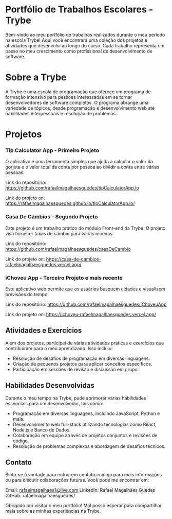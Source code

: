 # Portfólio de Trabalhos Escolares - Trybe

Bem-vindo ao meu portfólio de trabalhos realizados durante o meu período na escola Trybe! Aqui você encontrará uma coleção dos projetos e atividades que desenvolvi ao longo do curso. Cada trabalho representa um passo no meu crescimento como profissional de desenvolvimento de software.

# Sobre a Trybe
A Trybe é uma escola de programação que oferece um programa de formação intensivo para pessoas interessadas em se tornar desenvolvedores de software completos. O programa abrange uma variedade de tópicos, desde programação e desenvolvimento web até habilidades interpessoais e resolução de problemas.

# Projetos

### Tip Calculator App - Primeiro Projeto

O aplicativo é uma ferramenta simples que ajuda a calcular o valor da gorjeta e o valor total da conta por pessoa ao dividir a conta entre várias pessoas. 

Link do repositório: https://github.com/rafaelmagalhaesguedes/tipCalculatorApp.io

Link do projeto on: https://rafaelmagalhaesguedes.github.io/tipCalculatorApp.io/

### Casa De Câmbios - Segundo Projeto

Este projeto é um trabalho prático do módulo Front-end da Trybe. O projeto visa fornecer taxas de câmbio para várias moedas.

Link do repositório: https://github.com/rafaelmagalhaesguedes/casaDeCambio

Link do projeto on: https://casa-de-cambios-rafaelmagalhaesguedes.vercel.app/

### iChoveu App - Terceiro Projeto e mais recente

Este aplicativo web permite que os usuários busquem cidades e visualizem previsões do tempo.

Link do repositório: https://github.com/rafaelmagalhaesguedes/iChoveuApp

Link do projeto on: https://ichoveu-rafaelmagalhaesguedes.vercel.app/

## Atividades e Exercícios

Além dos projetos, participei de várias atividades práticas e exercícios que contribuíram para o meu aprendizado. Isso incluiu:

- Resolução de desafios de programação em diversas linguagens.
- Criação de pequenos projetos para aplicar conceitos específicos.
- Participação em sessões de revisão e discussão em grupo.

## Habilidades Desenvolvidas

Durante o meu tempo na Trybe, pude aprimorar várias habilidades essenciais para um desenvolvedor, tais como:

- Programação em diversas linguagens, incluindo JavaScript, Python e mais.
- Desenvolvimento web full-stack utilizando tecnologias como React, Node.js e Banco de Dados.
- Colaboração em equipe através de projetos conjuntos e revisões de código.
- Resolução de problemas complexos e abordagem de desafios técnicos.

## Contato

Sinta-se à vontade para entrar em contato comigo para mais informações ou para discutir colaborações futuras. Você pode me encontrar em:

Email: rafaelmagalhaes1@live.com
LinkedIn: Rafael Magalhães Guedes
GitHub: rafaelmagalhaesguedes/

Obrigado por visitar o meu portfólio! Mal posso esperar para compartilhar mais sobre as minhas experiências na Trybe.
